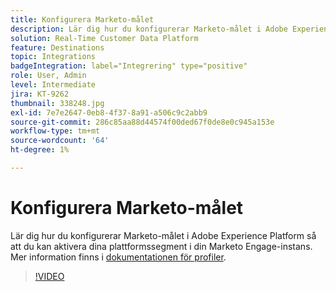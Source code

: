 ```yaml
---
title: Konfigurera Marketo-målet
description: Lär dig hur du konfigurerar Marketo-målet i Adobe Experience Platform så att du kan aktivera dina plattformssegment i din Marketo Engage-instans.
solution: Real-Time Customer Data Platform
feature: Destinations
topic: Integrations
badgeIntegration: label="Integrering" type="positive"
role: User, Admin
level: Intermediate
jira: KT-9262
thumbnail: 338248.jpg
exl-id: 7e7e2647-0eb8-4f37-8a91-a506c9c2abb9
source-git-commit: 286c85aa88d44574f00ded67f0de8e0c945a153e
workflow-type: tm+mt
source-wordcount: '64'
ht-degree: 1%

---
```


# Konfigurera Marketo-målet

Lär dig hur du konfigurerar Marketo-målet i Adobe Experience Platform så att du kan aktivera dina plattformssegment i din Marketo Engage-instans. Mer information finns i [dokumentationen för profiler](https://experienceleague.adobe.com/docs/experience-platform/rtcdp/profile/profile-browse.html).

>[!VIDEO](https://video.tv.adobe.com/v/338248?learn=on&enablevpops)

